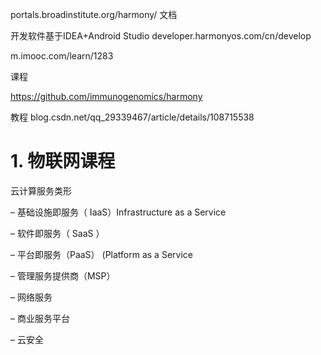 

portals.broadinstitute.org/harmony/
文档

开发软件基于IDEA+Android Studio
developer.harmonyos.com/cn/develop


m.imooc.com/learn/1283

课程


https://github.com/immunogenomics/harmony


教程
blog.csdn.net/qq_29339467/article/details/108715538











# 1. 物联网课程


云计算服务类形

– 基础设施即服务（ IaaS）Infrastructure as a Service 

– 软件即服务（ SaaS ）

– 平台即服务（PaaS） (Platform as a Service

– 管理服务提供商（MSP）

– 网络服务

– 商业服务平台 

– 云安全 















